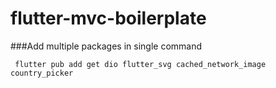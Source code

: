 # flutter-mvc-boilerplate

###Add multiple packages in single command 
```
 flutter pub add get dio flutter_svg cached_network_image country_picker
```
